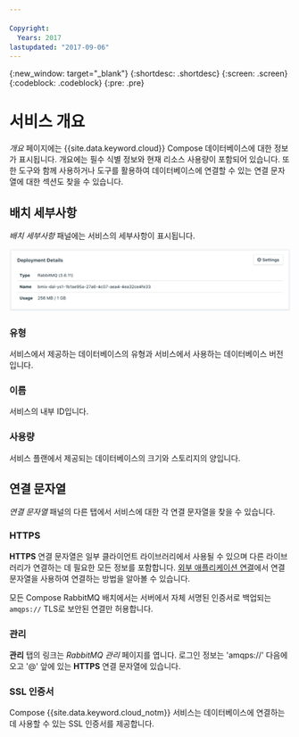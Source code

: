 ```yaml
---

Copyright:
  Years: 2017
lastupdated: "2017-09-06"
---
```


{:new_window: target="_blank"}
{:shortdesc: .shortdesc}
{:screen: .screen}
{:codeblock: .codeblock}
{:pre: .pre}

# 서비스 개요

_개요_ 페이지에는 {{site.data.keyword.cloud}} Compose 데이터베이스에 대한 정보가 표시됩니다. 개요에는 필수 식별 정보와 현재 리소스 사용량이 포함되어 있습니다. 또한 도구와 함께 사용하거나 도구를 활용하여 데이터베이스에 연결할 수 있는 연결 문자열에 대한 섹션도 찾을 수 있습니다.

## 배치 세부사항

_배치 세부사항_ 패널에는 서비스의 세부사항이 표시됩니다.

![배치 세부사항](./images/rabbitmq-deployment-details.png "배치 세부사항 패널의 보기")

### 유형

서비스에서 제공하는 데이터베이스의 유형과 서비스에서 사용하는 데이터베이스 버전입니다.

### 이름

서비스의 내부 ID입니다.

### 사용량

서비스 플랜에서 제공되는 데이터베이스의 크기와 스토리지의 양입니다.


## 연결 문자열

_연결 문자열_ 패널의 다른 탭에서 서비스에 대한 각 연결 문자열을 찾을 수 있습니다.

### HTTPS

**HTTPS** 연결 문자열은 일부 클라이언트 라이브러리에서 사용될 수 있으며 다른 라이브러리가 연결하는 데 필요한 모든 정보를 포함합니다. [외부 애플리케이션 연결](./connecting-external.html)에서 연결 문자열을 사용하여 연결하는 방법을 알아볼 수 있습니다.

모든 Compose RabbitMQ 배치에서는 서버에서 자체 서명된 인증서로 백업되는 `amqps://` TLS로 보안된 연결만 허용합니다.

### 관리

**관리** 탭의 링크는 _RabbitMQ 관리_ 페이지를 엽니다. 로그인 정보는 'amqps://' 다음에 오고 '@' 앞에 있는 **HTTPS** 연결 문자열에 있습니다.

### SSL 인증서

Compose {{site.data.keyword.cloud_notm}} 서비스는 데이터베이스에 연결하는 데 사용할 수 있는 SSL 인증서를 제공합니다.

